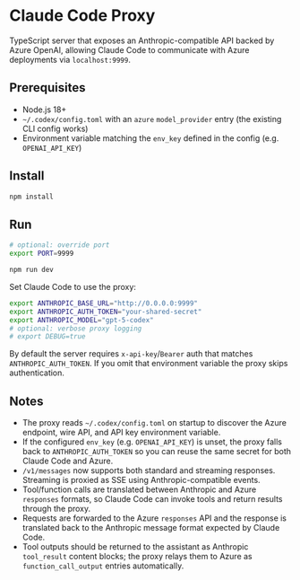 # Claude Code Proxy

TypeScript server that exposes an Anthropic-compatible API backed by Azure OpenAI, allowing Claude Code to communicate with Azure deployments via `localhost:9999`.

## Prerequisites

- Node.js 18+
- `~/.codex/config.toml` with an `azure` `model_provider` entry (the existing CLI config works)
- Environment variable matching the `env_key` defined in the config (e.g. `OPENAI_API_KEY`)

## Install

```bash
npm install
```

## Run

```bash
# optional: override port
export PORT=9999

npm run dev
```

Set Claude Code to use the proxy:

```bash
export ANTHROPIC_BASE_URL="http://0.0.0.0:9999"
export ANTHROPIC_AUTH_TOKEN="your-shared-secret"
export ANTHROPIC_MODEL="gpt-5-codex"
# optional: verbose proxy logging
# export DEBUG=true
```

By default the server requires `x-api-key`/`Bearer` auth that matches `ANTHROPIC_AUTH_TOKEN`. If you omit that environment variable the proxy skips authentication.

## Notes

- The proxy reads `~/.codex/config.toml` on startup to discover the Azure endpoint, wire API, and API key environment variable.
- If the configured `env_key` (e.g. `OPENAI_API_KEY`) is unset, the proxy falls back to `ANTHROPIC_AUTH_TOKEN` so you can reuse the same secret for both Claude Code and Azure.
- `/v1/messages` now supports both standard and streaming responses. Streaming is proxied as SSE using Anthropic-compatible events.
- Tool/function calls are translated between Anthropic and Azure `responses` formats, so Claude Code can invoke tools and return results through the proxy.
- Requests are forwarded to the Azure `responses` API and the response is translated back to the Anthropic message format expected by Claude Code.
- Tool outputs should be returned to the assistant as Anthropic `tool_result` content blocks; the proxy relays them to Azure as `function_call_output` entries automatically.
